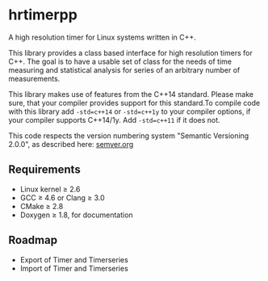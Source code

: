# hrtimerpp
A high resolution timer for Linux systems written in C++.

This library provides a class based interface for high resolution timers for C++. The goal is to have a usable set of class for the needs of time measuring and statistical analysis for series of an arbitrary number of measurements.

This library makes use of features from the C++14 standard. Please make sure, that your compiler provides support for this standard.To compile code with this library add <code>-std=c++14</code> or <code>-std=c++1y</code> to your  compiler options, if your compiler supports C++14/1y. Add <code>-std=c++11</code> if it does not.

This code respects the version numbering system "Semantic Versioning 2.0.0", as described here: [semver.org](http://semver.org/)

## Requirements
* Linux kernel &ge; 2.6
* GCC &ge; 4.6 or Clang &ge; 3.0
* CMake &ge; 2.8
* Doxygen &ge; 1.8, for documentation

## Roadmap
* Export of Timer and Timerseries
* Import of Timer and Timerseries
